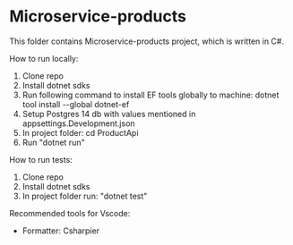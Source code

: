 # Microservice-products

This folder contains Microservice-products project, which is written in C#.

How to run locally:

1. Clone repo
2. Install dotnet sdks
3. Run following command to install EF tools globally to machine: dotnet tool install --global dotnet-ef
4. Setup Postgres 14 db with values mentioned in appsettings.Development.json
5. In project folder: cd ProductApi
6. Run "dotnet run"

How to run tests:

1. Clone repo
2. Install dotnet sdks
3. In project folder run: "dotnet test"

Recommended tools for Vscode:

- Formatter: Csharpier

